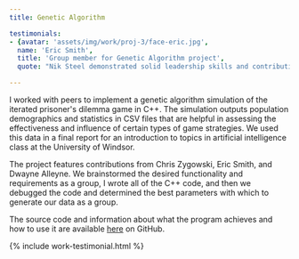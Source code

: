 ```yaml
---
title: Genetic Algorithm

testimonials:
- {avatar: 'assets/img/work/proj-3/face-eric.jpg',
  name: 'Eric Smith',
  title: 'Group member for Genetic Algorithm project',
  quote: "Nik Steel demonstrated solid leadership skills and contributions to the development of our genetic algorithm project which helped lead to its success."}

---
```


I worked with peers to implement a genetic algorithm simulation of the 
iterated prisoner's dilemma game in C++.  The simulation outputs population
demographics and statistics in CSV files that are helpful in assessing the 
effectiveness and influence of certain types of game strategies. We used this 
data in a final report for an introduction to topics in artificial intelligence
class at the University of Windsor. 

The project features contributions from Chris Zygowski, Eric Smith, and Dwayne Alleyne. We brainstormed
the desired functionality and requirements as a group, I wrote all of the C++ code, and then
we debugged the code and determined the best parameters with which to generate our data as a group. 

The source code and information about what the program achieves and how to use it are available 
[here](https://github.com/NikSteel/genetic-algorithm) on GitHub.

{% include work-testimonial.html %}